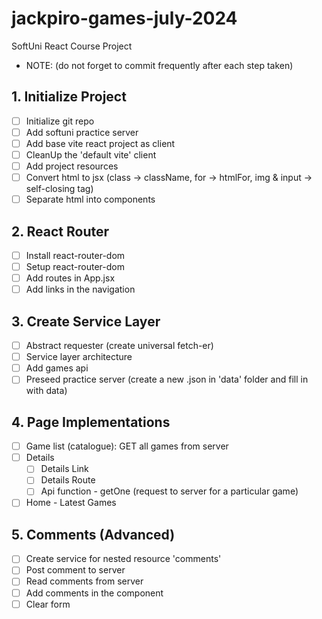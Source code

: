 # jackpiro-games-july-2024
SoftUni React Course Project
+ NOTE: (do not forget to commit frequently after each step taken)

## 1. Initialize Project
- [ ] Initialize git repo
- [ ] Add softuni practice server
- [ ] Add base vite react project as client
- [ ] CleanUp the 'default vite' client
- [ ] Add project resources
- [ ] Convert html to jsx (class -> className, for -> htmlFor, img & input -> self-closing tag)
- [ ] Separate html into components

## 2. React Router
- [ ] Install react-router-dom
- [ ] Setup react-router-dom
- [ ] Add routes in App.jsx
- [ ] Add links in the navigation

## 3. Create Service Layer
- [ ] Abstract requester (create universal fetch-er)
- [ ] Service layer architecture
- [ ] Add games api
- [ ] Preseed practice server (create a new .json in 'data' folder and fill in with data)
## 4. Page Implementations
- [ ] Game list (catalogue): GET all games from server
- [ ] Details
  - [ ] Details Link
  - [ ] Details Route
  - [ ] Api function - getOne (request to server for a particular game)
- [ ] Home - Latest Games

## 5. Comments (Advanced)
- [ ] Create service for nested resource 'comments'
- [ ] Post comment to server
- [ ] Read comments from server
- [ ] Add comments in the component
- [ ] Clear form